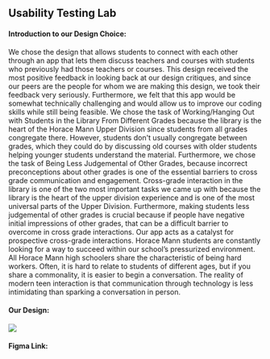 ## Usability Testing Lab

#### Introduction to our Design Choice:
We chose the design that allows students to connect with each other through an app that lets them discuss teachers and courses with students who previously had those teachers or courses. This design received the most positive feedback in looking back at our design critiques, and since our peers are the people for whom we are making this design, we took their feedback very seriously. Furthermore, we felt that this app would be somewhat technically challenging and would allow us to improve our coding skills while still being feasible. We chose the task of Working/Hanging Out with Students in the Library From Different Grades because the library is the heart of the Horace Mann Upper Division since students from all grades congregate there. However, students don't usually congregate between grades, which they could do by discussing old courses with older students helping younger students understand the material. Furthermore, we chose the task of Being Less Judgemental of Other Grades, because incorrect preconceptions about other grades is one of the essential barriers to cross grade communication and engagement. Cross-grade interaction in the library is one of the two most important tasks we came up with because the library is the heart of the upper division experience and is one of the most universal parts of the Upper Division. Furthermore, making students less judgemental of other grades is crucial because if people have negative initial impressions of other grades, that can be a difficult barrier to overcome in cross grade interactions. Our app acts as a catalyst for prospective cross-grade interactions. Horace Mann students are constantly looking for a way to succeed within our school’s pressurized environment. All Horace Mann high schoolers share the characteristic of being hard workers. Often, it is hard to relate to students of different ages, but if you share a commonality, it is easier to begin a conversation. The reality of modern teen interaction is that communication through technology is less intimidating than sparking a conversation in person. 

#### Our Design:

![](../IMG_8632.jpeg)

#### Figma Link:




